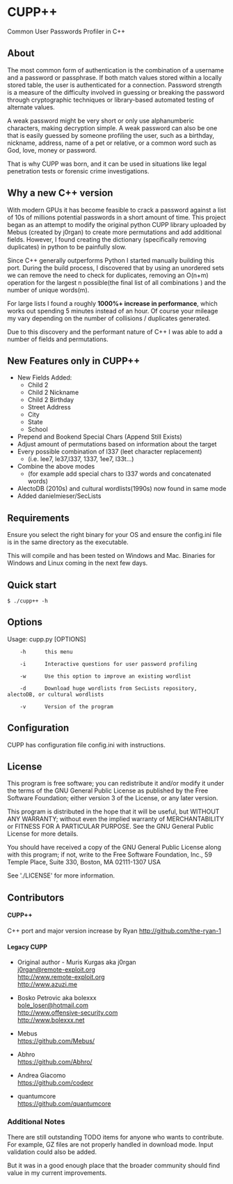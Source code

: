 # CUPP++ 
Common User Passwords Profiler in C++


## About

The most common form of authentication is the combination of a username
and a password or passphrase. If both match values stored within a locally
stored table, the user is authenticated for a connection. Password strength is
a measure of the difficulty involved in guessing or breaking the password
through cryptographic techniques or library-based automated testing of
alternate values.

A weak password might be very short or only use alphanumberic characters,
making decryption simple. A weak password can also be one that is easily
guessed by someone profiling the user, such as a birthday, nickname, address,
name of a pet or relative, or a common word such as God, love, money or password.

That is why CUPP was born, and it can be used in situations like legal
penetration tests or forensic crime investigations.


Why a new C++ version
--------------
With modern GPUs it has become feasible to crack a password against 
a list of 10s of millions potential passwords in a short amount of time. This project
began as an attempt to modify the original python CUPP library uploaded by Mebus (created 
by j0rgan) to create more permutations and add additional fields. However, 
I found creating the dictionary (specifically removing duplicates) in python 
to be painfully slow.


Since C++ generally outperforms Python I started manually building this port. During 
the build process, I discovered that by using an unordered sets 
we can remove the need to check for duplicates, removing an O(n+m) operation
for the largest n possible(the final list of all combinations
) and the number of unique words(m).

For large lists I found a roughly **1000%+ increase in performance**, which works out 
spending 5 minutes instead of an hour. Of course your mileage my vary depending on the
number of collisions / duplicates generated.

Due to this discovery and the performant nature of C++ I was able to add a number of 
fields and permutations.


New Features only in CUPP++
------------
* New Fields Added:
  * Child 2
  * Child 2 Nickname 
  * Child 2 Birthday
  * Street Address
  * City 
  * State
  * School
* Prepend and Bookend Special Chars (Append Still Exists)
* Adjust amount of permutations based on information about the target
* Every possible combination of l337 (leet character replacement)
  * (i.e. lee7, le37,l337, 1337, 1ee7, l33t...)
* Combine the above modes 
  * (for example add special chars to l337 words and concatenated words)
* AlectoDB (2010s) and cultural wordlists(1990s) now found in same mode
* Added danielmieser/SecLists


Requirements
------------

Ensure you select the right binary for your OS and ensure the config.ini file is
in the same directory as the executable. 

This will compile and has been tested on Windows and Mac. Binaries for Windows and Linux
coming in the next few days. 


Quick start
-----------

    $ ./cupp++ -h

## Options

Usage: cupp.py [OPTIONS]

        -h      this menu

        -i      Interactive questions for user password profiling

        -w      Use this option to improve an existing wordlist

        -d      Download huge wordlists from SecLists repository, alectoDB, or cultural wordlists

        -v      Version of the program



## Configuration

CUPP has configuration file config.ini with instructions.



## License

This program is free software; you can redistribute it and/or modify
it under the terms of the GNU General Public License as published by
the Free Software Foundation; either version 3 of the License, or
any later version.

This program is distributed in the hope that it will be useful,
but WITHOUT ANY WARRANTY; without even the implied warranty of
MERCHANTABILITY or FITNESS FOR A PARTICULAR PURPOSE.  See the
GNU General Public License for more details.

You should have received a copy of the GNU General Public License
along with this program; if not, write to the Free Software
Foundation, Inc., 59 Temple Place, Suite 330, Boston, MA  02111-1307  USA

See './LICENSE' for more information.





## Contributors
#### CUPP++

C++ port and major version increase by Ryan
  http://github.com/the-ryan-1


#### Legacy CUPP

* Original author - Muris Kurgas aka j0rgan  
  j0rgan@remote-exploit.org  
  http://www.remote-exploit.org  
  http://www.azuzi.me


* Bosko Petrovic aka bolexxx  
  bole_loser@hotmail.com  
  http://www.offensive-security.com  
  http://www.bolexxx.net

* Mebus  
  https://github.com/Mebus/

* Abhro  
  https://github.com/Abhro/

* Andrea Giacomo  
  https://github.com/codepr

* quantumcore  
  https://github.com/quantumcore


### Additional Notes

There are still outstanding TODO items for anyone who wants to contribute. For example,
GZ files are not properly handled in download mode. Input validation could also be added. 

But it was in a good enough place that the broader community should find value in my current improvements.
    
